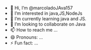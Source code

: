 - 👋 Hi, I’m @marcoladoJAva157
- 👀 I’m interested in java,JS,NodeJs
- 🌱 I’m currently learning java and JS.
- 💞️ I’m looking to collaborate on Java
- 📫 How to reach me ...
- 😄 Pronouns: ...
- ⚡ Fun fact: ...

<!---
marcoladograu157/marcoladograu157 is a ✨ special ✨ repository because its `README.md` (this file) appears on your GitHub profile.
You can click the Preview link to take a look at your changes.
--->
